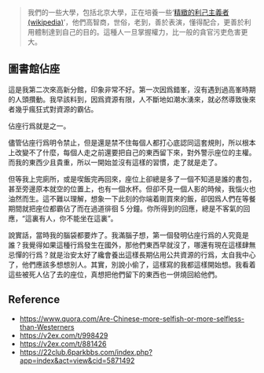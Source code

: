 > 我們的一些大學，包括北京大學，正在培養一些‘[精緻的利己主義者 (wikipedia)](https://zh.wikipedia.org/zh-hans/%E7%B2%BE%E8%87%B4%E5%88%A9%E5%B7%B1%E4%B8%BB%E4%B9%89)’，他們高智商，世俗，老到，善於表演，懂得配合，更善於利用體制達到自己的目的。這種人一旦掌握權力，比一般的貪官污吏危害更大。

## 圖書館佔座

這是我第二次來高新分館，印象非常不好。第一次因爲錯峯，沒有遇到過高峯時期的人頭攢動。我早該料到，因爲資源有限，人不斷地如潮水湧來，就必然導致後來者幾乎瘋狂式對資源的霸佔。

佔座行爲就是之一。

儘管佔座行爲明令禁止，但是還是禁不住每個人都打心底認同這套規則，所以根本上改變不了什麼，每個人走之前還要把自己的東西留下來，對外警示座位的主權。而我的東西少且貴重，所以一開始並沒有這樣的習慣，走了就是走了。

但等我上完廁所，或是喫飯完再回來，座位上卻總是多了一個不知道是誰的書包，甚至旁邊原本就空的位置上，也有一個水杯。但卻不見一個人影的時候，我惱火也油然而生。這不難以理解，想象一下此刻的你端着剛買來的飯，卻因爲人們在等餐期間就把座位都霸佔了而在過道徘徊 5 分鐘。你所得到的回應，總是不客氣的回應，“這裏有人，你不能坐在這裏”。

說實話，當時我的腦袋都要炸了。我滿腦子想，第一個發明佔座行爲的人究竟是誰？我覺得如果這種行爲發生在國外，那他們東西早就沒了，哪還有現在這樣肆無忌憚的行爲？就是治安太好了纔會養出這樣長期佔用公共資源的行爲，太自我中心了，他們應該多想想別人。其實，別說小偷了，這樣寫的我都這樣開始想。我看着這些被死人佔了去的座位，真想把他們留下的東西也一併燒回給他們。

## Reference
- https://www.quora.com/Are-Chinese-more-selfish-or-more-selfless-than-Westerners
- https://v2ex.com/t/998429
- https://v2ex.com/t/881426
- https://22club.6parkbbs.com/index.php?app=index&act=view&cid=5871492